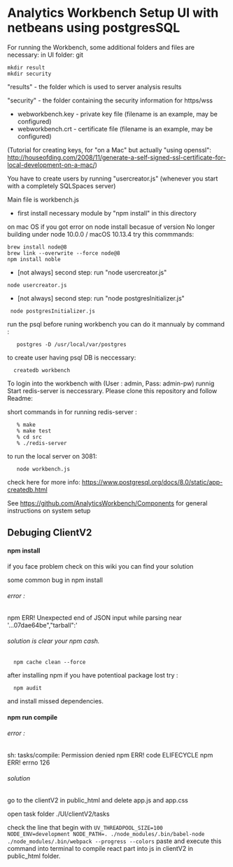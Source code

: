 # Analytics Workbench Setup UI with netbeans using postgresSQL

For running the Workbench, some additional folders and files are necessary:
in UI folder:
git
```
mkdir result
mkdir security
```

"results" - the folder which is used to server analysis results

"security" - the folder containing the security information for https/wss
   - webworkbench.key - private key file (filename is an example, may be configured)
   - webworkbench.crt - certificate file (filename is an example, may be configured)

   (Tutorial for creating keys, for "on a Mac" but actually "using openssl":
    http://houseofding.com/2008/11/generate-a-self-signed-ssl-certificate-for-local-development-on-a-mac/)

You have to create users by running "usercreator.js" (whenever you start with a completely SQLSpaces server)

Main file is workbench.js

  - first install necessary module by "npm install" in this directory

  on mac OS if you got error on node install becasue of version No longer building under node 10.0.0 / macOS 10.13.4
  try this commmands:

  ```
  brew install node@8
  brew link --overwrite --force node@8
  npm install noble
  ```

  - [not always] second step: run "node usercreator.js"
 ```
 node usercreator.js
```
  - [not always] second step: run "node postgresInitializer.js"
```
 node postgresInitializer.js
```
run the psql before runing workbench you can do it mannualy by command :
```
   postgres -D /usr/local/var/postgres
```
   
   to create user having psql DB is neccessary:
```
  createdb workbench
```
   To login into the workbench with (User : admin, Pass: admin-pw) runnig Start redis-server is neccessrary.
   Please clone this repository and follow Readme: 
   
   
   
   short commands in for running redis-server :
   
```
   % make
   % make test 
   % cd src 
   % ./redis-server
```
   
   
   to run the local server on 3081: 
   
```
   node workbench.js
```
    
  
  check here for more info: https://www.postgresql.org/docs/8.0/static/app-createdb.html


  See https://github.com/AnalyticsWorkbench/Components for general instructions on system setup

## Debuging ClientV2


#### npm install

  if you face problem check on this wiki you can find your solution 

  some common bug in npm install 

###### error :
  npm ERR! Unexpected end of JSON input while parsing near '...07dae64be","tarball":'

###### solution is clear your npm cash.  
```
  npm cache clean --force 
```
   after installing npm if you have potentioal package lost try :
```
  npm audit
```
   and install missed dependencies.

#### npm run compile

###### error :
   sh: tasks/compile: Permission denied
   npm ERR! code ELIFECYCLE
   npm ERR! errno 126
 
###### solution

   go to the clientV2 in public_html and delete app.js and app.css 

   open task folder
     ./UI/clientV2/tasks 

   check the line that begin with
    ```
    UV_THREADPOOL_SIZE=100 NODE_ENV=development NODE_PATH=. ./node_modules/.bin/babel-node ./node_modules/.bin/webpack --progress --colors
    ```
   paste and execute this command into terminal to compile react   part into js in clientV2 in public_html folder.


